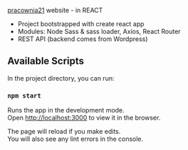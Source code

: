 [pracownia21](https://pracownia21.pl) website - in REACT

- Project bootstrapped with create react app
- Modules: Node Sass & sass loader, Axios, React Router
- REST API (backend comes from Wordpress)

## Available Scripts

In the project directory, you can run:

### `npm start`

Runs the app in the development mode.<br>
Open [http://localhost:3000](http://localhost:3000) to view it in the browser.

The page will reload if you make edits.<br>
You will also see any lint errors in the console.
